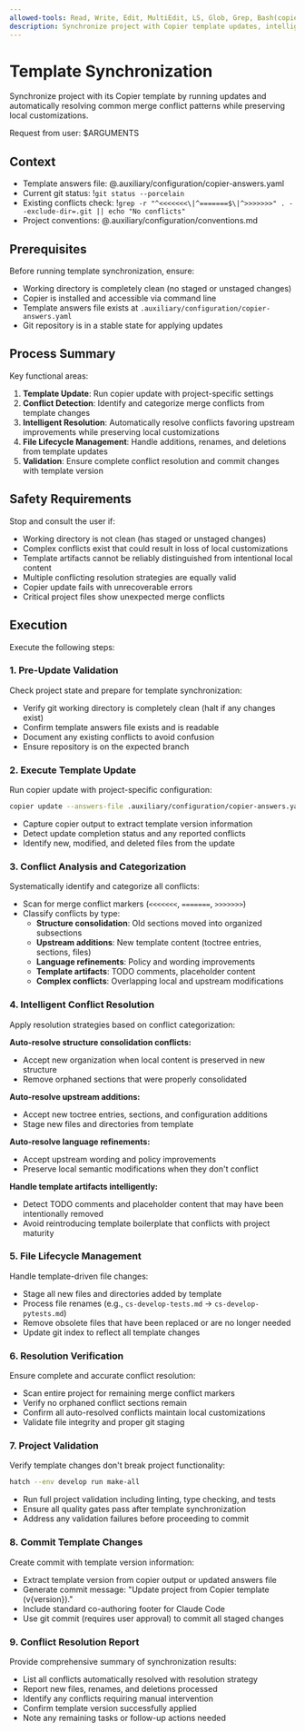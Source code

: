 ```yaml
---
allowed-tools: Read, Write, Edit, MultiEdit, LS, Glob, Grep, Bash(copier:*), Bash(git status), Bash(git add:*), Bash(git rm:*), Bash(rg:*), Bash(grep:*), Bash(hatch --env develop run make-all), TodoWrite
description: Synchronize project with Copier template updates, intelligently resolving merge conflicts
---
```


# Template Synchronization

Synchronize project with its Copier template by running updates and automatically resolving common merge conflict patterns while preserving local customizations.

Request from user: $ARGUMENTS

## Context

- Template answers file: @.auxiliary/configuration/copier-answers.yaml
- Current git status: !`git status --porcelain`
- Existing conflicts check: !`grep -r "^<<<<<<<\|^=======$\|^>>>>>>>" . --exclude-dir=.git || echo "No conflicts"`
- Project conventions: @.auxiliary/configuration/conventions.md

## Prerequisites

Before running template synchronization, ensure:
- Working directory is completely clean (no staged or unstaged changes)
- Copier is installed and accessible via command line
- Template answers file exists at `.auxiliary/configuration/copier-answers.yaml`
- Git repository is in a stable state for applying updates

## Process Summary

Key functional areas:
1. **Template Update**: Run copier update with project-specific settings
2. **Conflict Detection**: Identify and categorize merge conflicts from template changes
3. **Intelligent Resolution**: Automatically resolve conflicts favoring upstream improvements while preserving local customizations
4. **File Lifecycle Management**: Handle additions, renames, and deletions from template updates
5. **Validation**: Ensure complete conflict resolution and commit changes with template version

## Safety Requirements

Stop and consult the user if:
- Working directory is not clean (has staged or unstaged changes)
- Complex conflicts exist that could result in loss of local customizations
- Template artifacts cannot be reliably distinguished from intentional local content
- Multiple conflicting resolution strategies are equally valid
- Copier update fails with unrecoverable errors
- Critical project files show unexpected merge conflicts

## Execution

Execute the following steps:

### 1. Pre-Update Validation
Check project state and prepare for template synchronization:
- Verify git working directory is completely clean (halt if any changes exist)
- Confirm template answers file exists and is readable
- Document any existing conflicts to avoid confusion
- Ensure repository is on the expected branch

### 2. Execute Template Update
Run copier update with project-specific configuration:
```bash
copier update --answers-file .auxiliary/configuration/copier-answers.yaml --skip-answered
```
- Capture copier output to extract template version information
- Detect update completion status and any reported conflicts
- Identify new, modified, and deleted files from the update

### 3. Conflict Analysis and Categorization
Systematically identify and categorize all conflicts:
- Scan for merge conflict markers (`<<<<<<<`, `=======`, `>>>>>>>`)
- Classify conflicts by type:
  - **Structure consolidation**: Old sections moved into organized subsections
  - **Upstream additions**: New template content (toctree entries, sections, files)
  - **Language refinements**: Policy and wording improvements
  - **Template artifacts**: TODO comments, placeholder content
  - **Complex conflicts**: Overlapping local and upstream modifications

### 4. Intelligent Conflict Resolution
Apply resolution strategies based on conflict categorization:

**Auto-resolve structure consolidation conflicts:**
- Accept new organization when local content is preserved in new structure
- Remove orphaned sections that were properly consolidated

**Auto-resolve upstream additions:**
- Accept new toctree entries, sections, and configuration additions
- Stage new files and directories from template

**Auto-resolve language refinements:**
- Accept upstream wording and policy improvements
- Preserve local semantic modifications when they don't conflict

**Handle template artifacts intelligently:**
- Detect TODO comments and placeholder content that may have been intentionally removed
- Avoid reintroducing template boilerplate that conflicts with project maturity

### 5. File Lifecycle Management
Handle template-driven file changes:
- Stage all new files and directories added by template
- Process file renames (e.g., `cs-develop-tests.md` → `cs-develop-pytests.md`)
- Remove obsolete files that have been replaced or are no longer needed
- Update git index to reflect all template changes

### 6. Resolution Verification
Ensure complete and accurate conflict resolution:
- Scan entire project for remaining merge conflict markers
- Verify no orphaned conflict sections remain
- Confirm all auto-resolved conflicts maintain local customizations
- Validate file integrity and proper git staging

### 7. Project Validation
Verify template changes don't break project functionality:
```bash
hatch --env develop run make-all
```
- Run full project validation including linting, type checking, and tests
- Ensure all quality gates pass after template synchronization
- Address any validation failures before proceeding to commit

### 8. Commit Template Changes
Create commit with template version information:
- Extract template version from copier output or updated answers file
- Generate commit message: "Update project from Copier template (v{version})."
- Include standard co-authoring footer for Claude Code
- Use git commit (requires user approval) to commit all staged changes

### 9. Conflict Resolution Report
Provide comprehensive summary of synchronization results:
- List all conflicts automatically resolved with resolution strategy
- Report new files, renames, and deletions processed
- Identify any conflicts requiring manual intervention
- Confirm template version successfully applied
- Note any remaining tasks or follow-up actions needed